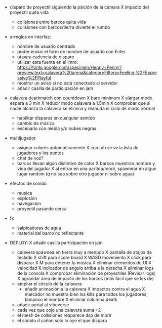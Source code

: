 - disparo de proyectil siguiendo la psición de la cámara
    X impacto del proyectil quita vida
    - colisiones entre barcos quita vida
    - colisiones con barcos/tierra divierte el rumbo

- arreglos en interfaz:
    - nombre de usuario centrado
    - poder enviar el form de nombre de usuario con Enter
    - ui para cadencia de disparo
    - utilizar esta fuente en el intro: https://fonts.google.com/specimen/Henny+Penny?preview.text=calavera%20arena&categoryFilters=Feeling:%2FExpressive%2FPlayful
    - mostrar un aviso si no está conectado al servidor
    - añadir casilla de participación en jam

- calavera deathmatch con countdown
    X bare minimum
        X alargar modo espera a 3 min
        X reducir modo calavera a 1.5min
        X comprobar que si nadie alcanza la calavera se elimina y reanuda el ciclo de modo normal
    - habilitar disparos en cualquier sentido
    - cambio de música
    - escenario con niebla y/o nubes negras

- multijugador
    - asignar colores automáticamente
    X con tab se ve la lista de jugadores y los puntos
    - chat de voz?
    - barcos llevan algún distintivo de color
    X barcos muestran nombre y vida del jugador
    X al entrar en una partida/morir, spawnear en algun lugar random (q no sea sobre otro jugador ni sobre agua)

- efectos de sonido
    - musica
    - explosión
    - navegacion
    - proyectil pasando cerca

- fx
    - salpicaduras de agua
    - material del barco no reflectante




- DEPLOY:
    X añadir casilla participación en jam
    - calavera spawnea en tierra muy a menudo
    X pantalla de atajos de teclado
        X shift para score board
        X WASD movimiento
        X click para disparar
        X M para detener la música
    X eliminar elementos de UI
        X velocidad
        X indicador de angulo arriba a la derecha
    X eliminar logs de la consola
    X comprobar eliminación de proyectiles (Revisar logs)
    X agrandar área de impacto de los barcos (más fácil que se les de)
    - ampliar el círculo de la calavera
        - añadir animación a la calavera
    X impactos contra el agua
    X marcador no muestra bien los kills para todos los jugadores, tampoco el nombre
        X eliminar columna death
    - añadir portal al vibeverse
    - cada vez que cojo una calavera suma +2
    - el mesh de collisiones reaparece dsp de morir
    - el sonido d cañon solo lo oye el que dispara